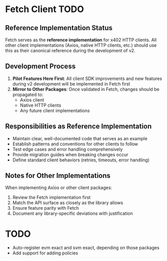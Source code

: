 # Fetch Client TODO

## Reference Implementation Status

Fetch serves as the **reference implementation** for x402 HTTP clients. All other client implementations (Axios, native HTTP clients, etc.) should use this as their canonical reference during the development of v2.

## Development Process

1. **Pilot Features Here First**: All client SDK improvements and new features during v2 development will be implemented in Fetch first
2. **Mirror to Other Packages**: Once validated in Fetch, changes should be propagated to:
   - Axios client
   - Native HTTP clients
   - Any future client implementations

## Responsibilities as Reference Implementation

- Maintain clear, well-documented code that serves as an example
- Establish patterns and conventions for other clients to follow
- Test edge cases and error handling comprehensively
- Provide migration guides when breaking changes occur
- Define standard client behaviors (retries, timeouts, error handling)

## Notes for Other Implementations

When implementing Axios or other client packages:
1. Review the Fetch implementation first
2. Match the API surface as closely as the library allows
3. Ensure feature parity with Fetch
4. Document any library-specific deviations with justification

# TODO
 
- Auto-register evm exact and svm exact, depending on those packages
- Add support for adding policies